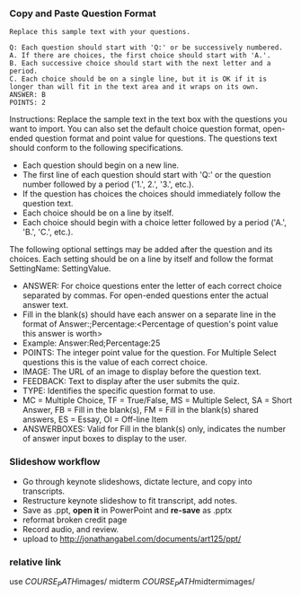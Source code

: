 ### Copy and Paste Question Format

	Replace this sample text with your questions.

	Q: Each question should start with 'Q:' or be successively numbered.
	A. If there are choices, the first choice should start with 'A.'.
	B. Each successive choice should start with the next letter and a period.
	C. Each choice should be on a single line, but it is OK if it is longer than will fit in the text area and it wraps on its own.
	ANSWER: B
	POINTS: 2

Instructions: Replace the sample text in the text box with the questions you want to import. You can also set the default choice question format, open-ended question format and point value for questions. The questions text should conform to the following specifications.

  * Each question should begin on a new line.
  * The first line of each question should start with 'Q:' or the question number followed by a period ('1.', 2.', '3.', etc.).
  * If the question has choices the choices should immediately follow the question text.
  * Each choice should be on a line by itself.
  * Each choice should begin with a choice letter followed by a period ('A.', 'B.', 'C.', etc.). 

The following optional settings may be added after the question and its choices. Each setting should be on a line by itself and follow the format SettingName: SettingValue.

  * ANSWER: For choice questions enter the letter of each correct choice separated by commas. For open-ended questions enter the actual answer text.
  * Fill in the blank(s) should have each answer on a separate line in the format of Answer:<Answer>;Percentage:<Percentage of question's point value this answer is worth>
  * Example: Answer:Red;Percentage:25
  * POINTS: The integer point value for the question. For Multiple Select questions this is the value of each correct choice.
  * IMAGE: The URL of an image to display before the question text.
  * FEEDBACK: Text to display after the user submits the quiz.
  * TYPE: Identifies the specific question format to use.
  * MC = Multiple Choice, TF = True/False, MS = Multiple Select, SA = Short Answer, FB = Fill in the blank(s), FM = Fill in the blank(s) shared answers, ES = Essay, OI = Off-line Item
  * ANSWERBOXES: Valid for Fill in the blank(s) only, indicates the number of answer input boxes to display to the user. 

### Slideshow workflow

  * Go through keynote slideshows, dictate lecture, and copy into transcripts.
  * Restructure keynote slideshow to fit transcript, add notes.
  * Save as .ppt, **open it** in PowerPoint and **re-save** as .pptx
  * reformat broken credit page
  * Record audio, and review.
  * upload to http://jonathangabel.com/documents/art125/ppt/ 
  
### relative link

use $COURSE_PATH$images/
midterm $COURSE_PATH$midtermimages/